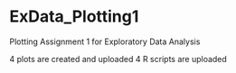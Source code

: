 # ExData_Plotting1
Plotting Assignment 1 for Exploratory Data Analysis

4 plots are created and uploaded
4 R scripts are uploaded
